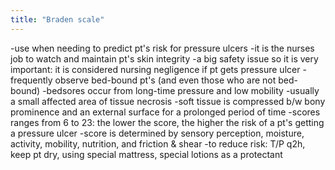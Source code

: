 ```yaml
---
title: "Braden scale"
---
```

-use when needing to predict pt's risk for pressure ulcers
-it is the nurses job to watch and maintain pt's skin integrity
-a big safety issue so it is very important: it is considered nursing negligence if pt gets pressure ulcer
-frequently observe bed-bound pt's (and even those who are not bed-bound)
-bedsores occur from long-time pressure and low mobility
-usually a small affected area of tissue necrosis
-soft tissue is compressed b/w bony prominence and an external surface for a prolonged period of time
-scores ranges from 6 to 23: the lower the score, the higher the risk of a pt's getting a pressure ulcer
-score is determined by sensory perception, moisture, activity, mobility, nutrition, and friction &amp; shear
-to reduce risk: T/P q2h, keep pt dry, using special mattress, special lotions as a protectant


